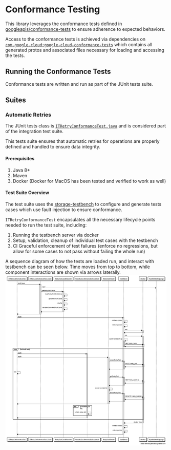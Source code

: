 # Conformance Testing

This library leverages the conformance tests defined in [googleapis/conformance-tests](https://github.com/googleapis/conformance-tests)
to ensure adherence to expected behaviors.

Access to the conformance tests is achieved via dependencies on 
[`com.google.cloud:google-cloud-conformance-tests`](https://github.com/googleapis/java-conformance-tests)
which contains all generated protos and associated files necessary for loading
and accessing the tests.

## Running the Conformance Tests

Conformance tests are written and run as part of the JUnit tests suite.

## Suites

### Automatic Retries

The JUnit tests class is [`ITRetryConformanceTest.java`](./src/test/java/com/google/cloud/storage/conformance/retry/ITRetryConformanceTest.java)
and is considered part of the integration test suite.

This tests suite ensures that automatic retries for operations are properly defined
and handled to ensure data integrity.

#### Prerequisites
1. Java 8+
2. Maven
3. Docker (Docker for MacOS has been tested and verified to work as well)

#### Test Suite Overview

The test suite uses the [storage-testbench](https://github.com/googleapis/storage-testbench)
to configure and generate tests cases which use fault injection to ensure conformance.

`ITRetryConformanceTest` encapsulates all the necessary lifecycle points needed
to run the test suite, including:
1. Running the testbench server via docker
2. Setup, validation, cleanup of individual test cases with the testbench
3. CI Graceful enforcement of test failures (enforce no regressions, but allow 
   for some cases to not pass without failing the whole run)

A sequence diagram of how the tests are loaded run, and interact with testbench
can be seen below. Time moves from top to bottom, while component interactions
are shown via arrows laterally.
![](./assets/retry-conformance-tests-diagram.png)
